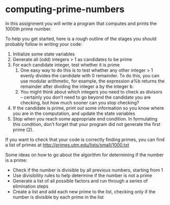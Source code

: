 # computing-prime-numbers
In this assignment you will write a program that computes and prints the 1000th prime number. 

To help you get started, here is a rough outline of the stages you should probably follow in writing your code:
1. Initialize some state variables
1. Generate all (odd) integers > 1 as candidates to be prime
1. For each candidate integer, test whether it is prime
    1. One easy way to do this is to test whether any other integer > 1 evenly divides the candidate with 0 remainder. To do this, you can use modular arithmetic, for example, the expression a%b returns the remainder after dividing the integer a by the integer b.
    1. You might think about which integers you need to check as divisors – certainly you don’t need to go beyond the candidate you are checking, but how much sooner can you stop checking?
1. If the candidate is prime, print out some information so you know where you are in the computation, and update the state variables
1. Stop when you reach some appropriate end condition. In formulating this condition, don’t forget that your program did not generate the first prime (2). 

If you want to check that your code is correctly finding primes, you can find a list of primes at http://primes.utm.edu/lists/small/1000.txt

Some ideas on how to go about the algorithm for determining if the number is a prime:
- Check if the number is divisible by all previous numbers, starting from 1
- Use divisibility rules to help determine if the number is not a prime
- Generate a list of all possible factors and run through a series of elimination steps
- Create a list and add each new prime to the list, checking only if the number is divisible by each prime in the list
